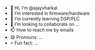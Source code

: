 - 👋 Hi, I’m @ajayvharkal
- 👀 I’m interested in firmware/hardware
- 🌱 I’m currently learning DSP/PLC
- 💞️ I’m looking to collaborate on ...
- 📫 How to reach me by emails
- 😄 Pronouns: ...
- ⚡ Fun fact: ...

<!---
ajayvharkal/ajayvharkal is a ✨ special ✨ repository because its `README.md` (this file) appears on your GitHub profile.
You can click the Preview link to take a look at your changes.
--->
